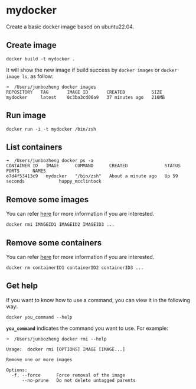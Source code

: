 # mydocker
Create a basic docker image based on ubuntu22.04.

## Create image
```
docker build -t mydocker .
```

It will show the new image if build success by `docker images` or `docker image ls`, as follow:
```
➜  /Users/junbozheng docker images
REPOSITORY   TAG       IMAGE ID       CREATED          SIZE
mydocker     latest    0c3ba3cd06a9   37 minutes ago   216MB
```

## Run image
```
docker run -i -t mydocker /bin/zsh
```

## List containers
```
➜  /Users/junbozheng docker ps -a
CONTAINER ID   IMAGE      COMMAND      CREATED              STATUS          PORTS     NAMES
e7d4f53413c9   mydocker   "/bin/zsh"   About a minute ago   Up 59 seconds             happy_mcclintock
```

## Remove some images
You can refer [here](https://blog.csdn.net/sinat_39308893/article/details/122043748) for more information if you are interested.

```
docker rmi IMAGEID1 IMAGEID2 IMAGEID3 ...
```

## Remove some containers
You can refer [here](https://jingyan.baidu.com/article/11c17a2c088605b547e39d71.html) for more information if you are interested.

```
docker rm containerID1 containerID2 containerID3 ...
```

## Get help
If you want to know how to use a command, you can view it in the following way:
```
docker you_command --help
```
**`you_command`** indicates the command you want to use. For example:
```
➜  /Users/junbozheng docker rmi --help

Usage:  docker rmi [OPTIONS] IMAGE [IMAGE...]

Remove one or more images

Options:
  -f, --force      Force removal of the image
      --no-prune   Do not delete untagged parents
```
